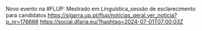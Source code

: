 Novo evento na #FLUP: Mestrado em Linguística_sessão de esclarecimento para candidatos https://sigarra.up.pt/flup/noticias_geral.ver_noticia?p_nr=176666 https://social.dfaria.eu/?hashtag=2024-07-01T07:00:03Z